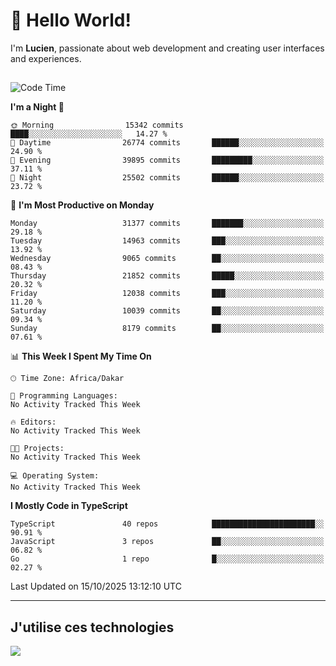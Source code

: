 # 👋 Hello World!

I'm **Lucien**, passionate about web development and creating user interfaces and experiences.

##

<!--START_SECTION:waka-->
![Code Time](http://img.shields.io/badge/Code%20Time-3%2C921%20hrs%2018%20mins-blue)

**I'm a Night 🦉** 

```text
🌞 Morning                15342 commits       ████░░░░░░░░░░░░░░░░░░░░░   14.27 % 
🌆 Daytime                26774 commits       ██████░░░░░░░░░░░░░░░░░░░   24.90 % 
🌃 Evening                39895 commits       █████████░░░░░░░░░░░░░░░░   37.11 % 
🌙 Night                  25502 commits       ██████░░░░░░░░░░░░░░░░░░░   23.72 % 
```
📅 **I'm Most Productive on Monday** 

```text
Monday                   31377 commits       ███████░░░░░░░░░░░░░░░░░░   29.18 % 
Tuesday                  14963 commits       ███░░░░░░░░░░░░░░░░░░░░░░   13.92 % 
Wednesday                9065 commits        ██░░░░░░░░░░░░░░░░░░░░░░░   08.43 % 
Thursday                 21852 commits       █████░░░░░░░░░░░░░░░░░░░░   20.32 % 
Friday                   12038 commits       ███░░░░░░░░░░░░░░░░░░░░░░   11.20 % 
Saturday                 10039 commits       ██░░░░░░░░░░░░░░░░░░░░░░░   09.34 % 
Sunday                   8179 commits        ██░░░░░░░░░░░░░░░░░░░░░░░   07.61 % 
```


📊 **This Week I Spent My Time On** 

```text
🕑︎ Time Zone: Africa/Dakar

💬 Programming Languages: 
No Activity Tracked This Week

🔥 Editors: 
No Activity Tracked This Week

🐱‍💻 Projects: 
No Activity Tracked This Week

💻 Operating System: 
No Activity Tracked This Week
```

**I Mostly Code in TypeScript** 

```text
TypeScript               40 repos            ███████████████████████░░   90.91 % 
JavaScript               3 repos             ██░░░░░░░░░░░░░░░░░░░░░░░   06.82 % 
Go                       1 repo              █░░░░░░░░░░░░░░░░░░░░░░░░   02.27 % 
```




 Last Updated on 15/10/2025 13:12:10 UTC
<!--END_SECTION:waka-->
---

## J'utilise ces technologies

<p align="left">
  <a href="https://skillicons.dev">
    <img src="https://skillicons.dev/icons?i=ts,js,go,ruby,css,scss,tailwind,react,vite,nextjs,docker,figma,ableton" />
  </a>
</p>

